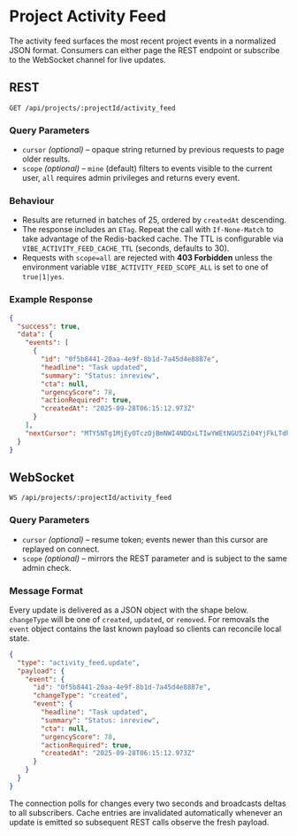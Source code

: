 # Project Activity Feed

The activity feed surfaces the most recent project events in a normalized JSON
format. Consumers can either page the REST endpoint or subscribe to the
WebSocket channel for live updates.

## REST

`GET /api/projects/:projectId/activity_feed`

### Query Parameters

- `cursor` *(optional)* – opaque string returned by previous requests to page
  older results.
- `scope` *(optional)* – `mine` (default) filters to events visible to the
  current user, `all` requires admin privileges and returns every event.

### Behaviour

- Results are returned in batches of 25, ordered by `createdAt` descending.
- The response includes an `ETag`. Repeat the call with `If-None-Match` to take
  advantage of the Redis-backed cache. The TTL is configurable via
  `VIBE_ACTIVITY_FEED_CACHE_TTL` (seconds, defaults to 30).
- Requests with `scope=all` are rejected with **403 Forbidden** unless the
  environment variable `VIBE_ACTIVITY_FEED_SCOPE_ALL` is set to one of
  `true|1|yes`.

### Example Response

```json
{
  "success": true,
  "data": {
    "events": [
      {
        "id": "0f5b8441-20aa-4e9f-8b1d-7a45d4e8887e",
        "headline": "Task updated",
        "summary": "Status: inreview",
        "cta": null,
        "urgencyScore": 78,
        "actionRequired": true,
        "createdAt": "2025-09-28T06:15:12.973Z"
      }
    ],
    "nextCursor": "MTY5NTg1MjEyOTczOjBmNWI4NDQxLTIwYWEtNGU5Zi04YjFkLTdhNDVkNGU4ODg3ZQ"
  }
}
```

## WebSocket

`WS /api/projects/:projectId/activity_feed`

### Query Parameters

- `cursor` *(optional)* – resume token; events newer than this cursor are
  replayed on connect.
- `scope` *(optional)* – mirrors the REST parameter and is subject to the same
  admin check.

### Message Format

Every update is delivered as a JSON object with the shape below. `changeType`
will be one of `created`, `updated`, or `removed`. For removals the `event`
object contains the last known payload so clients can reconcile local state.

```json
{
  "type": "activity_feed.update",
  "payload": {
    "event": {
      "id": "0f5b8441-20aa-4e9f-8b1d-7a45d4e8887e",
      "changeType": "created",
      "event": {
        "headline": "Task updated",
        "summary": "Status: inreview",
        "cta": null,
        "urgencyScore": 78,
        "actionRequired": true,
        "createdAt": "2025-09-28T06:15:12.973Z"
      }
    }
  }
}
```

The connection polls for changes every two seconds and broadcasts deltas to all
subscribers. Cache entries are invalidated automatically whenever an update is
emitted so subsequent REST calls observe the fresh payload.
